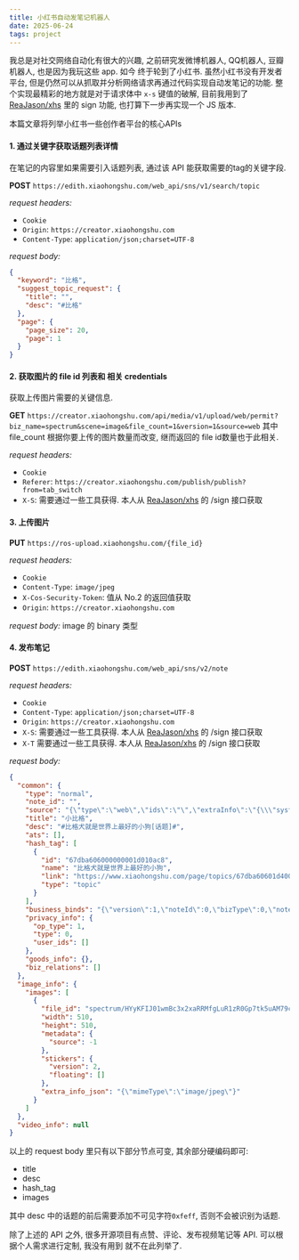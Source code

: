 ```yaml
---
title: 小红书自动发笔记机器人
date: 2025-06-24
tags: project
---
```


我总是对社交网络自动化有很大的兴趣, 之前研究发微博机器人, QQ机器人, 豆瓣机器人, 也是因为我玩这些 app. 如今
终于轮到了小红书. 虽然小红书没有开发者平台, 但是仍然可以从抓取并分析网络请求再通过代码实现自动发笔记的功能. 整个实现最精彩的地方就是对于请求体中 `x-s` 键值的破解, 目前我用到了 [ReaJason/xhs](https://github.com/ReaJason/xhs) 里的 sign 功能, 也打算下一步再实现一个 JS 版本.

本篇文章将列举小红书一些创作者平台的核心APIs

#### 1. 通过关键字获取话题列表详情
在笔记的内容里如果需要引入话题列表, 通过该 API 能获取需要的tag的关键字段.

**POST** `https://edith.xiaohongshu.com/web_api/sns/v1/search/topic`

_request headers:_
* `Cookie`
* `Origin`: `https://creator.xiaohongshu.com`
* `Content-Type`: `application/json;charset=UTF-8`

_request body:_
```json
{
  "keyword": "比格",
  "suggest_topic_request": {
    "title": "",
    "desc": "#比格"
  },
  "page": {
    "page_size": 20,
    "page": 1
  }
}
```
#### 2. 获取图片的 file id 列表和 相关 credentials
获取上传图片需要的关键信息.

**GET** `https://creator.xiaohongshu.com/api/media/v1/upload/web/permit?biz_name=spectrum&scene=image&file_count=1&version=1&source=web`
其中 file_count 根据你要上传的图片数量而改变, 继而返回的 file id数量也于此相关.

_request headers:_
* `Cookie`
* `Referer`: `https://creator.xiaohongshu.com/publish/publish?from=tab_switch`
* `X-S`: 需要通过一些工具获得. 本人从 [ReaJason/xhs](https://github.com/ReaJason/xhs) 的 /sign 接口获取

#### 3. 上传图片
**PUT** `https://ros-upload.xiaohongshu.com/{file_id}`

_request headers:_
* `Cookie`
* `Content-Type`: `image/jpeg`
* `X-Cos-Security-Token`: 值从 No.2 的返回值获取
* `Origin`: `https://creator.xiaohongshu.com`

_request body:_
image 的 binary 类型

#### 4. 发布笔记
**POST** `https://edith.xiaohongshu.com/web_api/sns/v2/note`

_request headers:_
* `Cookie`
* `Content-Type`: `application/json;charset=UTF-8`
* `Origin`: `https://creator.xiaohongshu.com`
* `X-S`: 需要通过一些工具获得. 本人从 [ReaJason/xhs](https://github.com/ReaJason/xhs) 的 /sign 接口获取
* `X-T` 需要通过一些工具获得. 本人从 [ReaJason/xhs](https://github.com/ReaJason/xhs) 的 /sign 接口获取

_request body:_

```json
{
  "common": {
    "type": "normal",
    "note_id": "",
    "source": "{\"type\":\"web\",\"ids\":\"\",\"extraInfo\":\"{\\\"systemId\\\":\\\"web\\\"}\"}",
    "title": "小比格",
    "desc": "﻿#比格犬就是世界上最好的小狗[话题]#﻿",
    "ats": [],
    "hash_tag": [
      {
        "id": "67dba606000000001d010ac8",
        "name": "比格犬就是世界上最好的小狗",
        "link": "https://www.xiaohongshu.com/page/topics/67dba60601d4000000000001?naviHidden=yes",
        "type": "topic"
      }
    ],
    "business_binds": "{\"version\":1,\"noteId\":0,\"bizType\":0,\"noteOrderBind\":{},\"notePostTiming\":{},\"noteCollectionBind\":{\"id\":\"\"},\"noteSketchCollectionBind\":{\"id\":\"\"},\"coProduceBind\":{\"enable\":false},\"noteCopyBind\":{\"copyable\":false},\"interactionPermissionBind\":{\"commentPermission\":0},\"optionRelationList\":[]}",
    "privacy_info": {
      "op_type": 1,
      "type": 0,
      "user_ids": []
    },
    "goods_info": {},
    "biz_relations": []
  },
  "image_info": {
    "images": [
      {
        "file_id": "spectrum/HYyKFIJ01wmBc3x2xaRRMfgLuR1zR0Gp7tk5uAM79ccq_kQ",
        "width": 510,
        "height": 510,
        "metadata": {
          "source": -1
        },
        "stickers": {
          "version": 2,
          "floating": []
        },
        "extra_info_json": "{\"mimeType\":\"image/jpeg\"}"
      }
    ]
  },
  "video_info": null
}
```

以上的 request body 里只有以下部分节点可变, 其余部分硬编码即可:
* title
* desc
* hash_tag
* images

其中 desc 中的话题的前后需要添加不可见字符`0xfeff`, 否则不会被识别为话题.

除了上述的 API 之外, 很多开源项目有点赞、评论、发布视频笔记等 API. 可以根据个人需求进行定制, 我没有用到
就不在此列举了.
